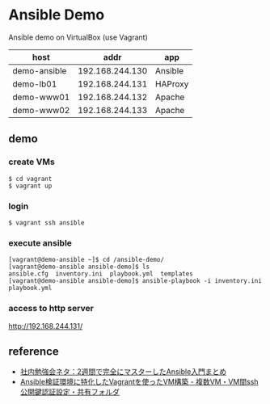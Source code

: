 # Ansible Demo

Ansible demo on VirtualBox (use Vagrant)

| host         | addr            | app     |
| ------------ | --------------- | ------- |
| demo-ansible | 192.168.244.130 | Ansible |
| demo-lb01    | 192.168.244.131 | HAProxy |
| demo-www01   | 192.168.244.132 | Apache  |
| demo-www02   | 192.168.244.133 | Apache  |

## demo

### create VMs

```console
$ cd vagrant
$ vagrant up
```

### login

```console
$ vagrant ssh ansible
```

### execute ansible

```console
[vagrant@demo-ansible ~]$ cd /ansible-demo/
[vagrant@demo-ansible ansible-demo]$ ls
ansible.cfg  inventory.ini  playbook.yml  templates
[vagrant@demo-ansible ansible-demo]$ ansible-playbook -i inventory.ini playbook.yml 
```

### access to http server

http://192.168.244.131/

## reference

- [社内勉強会ネタ：2週間で完全にマスターしたAnsible入門まとめ](https://qiita.com/zaki-lknr/items/3ac4c7e105609a7f0bf9)
- [Ansible検証環境に特化したVagrantを使ったVM構築 - 複数VM・VM間ssh公開鍵認証設定・共有フォルダ](https://qiita.com/zaki-lknr/items/cdf4eac2d2f2020ac7be)
